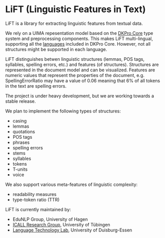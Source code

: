 # LiFT (Linguistic Features in Text)

LiFT is a library for extracting linguistic features from textual data.

We rely on a UIMA repesentation model based on the [DKPro Core](https://dkpro.github.io/dkpro-core/) type system and preprocessing components.
This makes LiFT multi-lingual, supporting all the [languages](https://dkpro.github.io/dkpro-core/releases/2.2.0/docs/model-reference.html) included in DKPro Core.
However, not all structures might be supported in each language.

LiFT distinguishes betwen linguistic structures (lemmas, POS tags, syllables, spelling errors, etc.) and features (of structures).
Structures are represented in the document model and can be visualized.
Features are numeric values that represent the properties of the document, e.g. SpellingErrorRatio may have a value of 0.06 meaning that 6% of all tokens in the text are spelling errors.

The project is under heavy development, but we are working towards a stable release.

We plan to implement the following types of structures:
* casing
* lemmas
* quotations
* POS tags
* phrases
* spelling errors
* stems
* syllables
* tokens
* T-units
* voice

We also support various meta-features of linguistic complexity:
* readability measures
* type-token ratio (TTR)

LiFT is currently maintained by:
* EduNLP Group, University of Hagen
* [ICALL Research Group](http://icall-research.de), University of Tübingen
* [Language Technology Lab](https://www.ltl.uni-due.de), University of Duisburg-Essen
